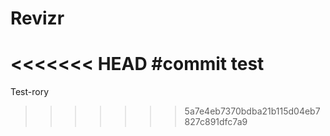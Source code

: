 # Revizr

<<<<<<< HEAD
#commit test
=======
Test-rory

>>>>>>> 5a7e4eb7370bdba21b115d04eb7827c891dfc7a9


